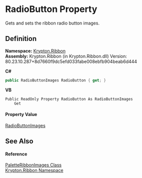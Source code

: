 # RadioButton Property


Gets and sets the ribbon radio button images.



## Definition
**Namespace:** <a href="1e9bc734-cff9-e9b8-f013-94cdac669794.md">Krypton.Ribbon</a>  
**Assembly:** Krypton.Ribbon (in Krypton.Ribbon.dll) Version: 80.23.10.287+8d7660f9dc5efd033fabe008ebfb904beab6d444

**C#**
``` C#
public RadioButtonImages RadioButton { get; }
```
**VB**
``` VB
Public ReadOnly Property RadioButton As RadioButtonImages
	Get
```



#### Property Value
<a href="9847494b-e604-f9eb-cea3-0f18998600f4.md">RadioButtonImages</a>

## See Also


#### Reference
<a href="31db4adf-5246-f1d5-c842-d52d2fe937af.md">PaletteRibbonImages Class</a>  
<a href="1e9bc734-cff9-e9b8-f013-94cdac669794.md">Krypton.Ribbon Namespace</a>  
